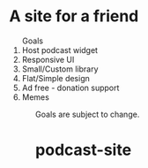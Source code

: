 <h1>A site for a friend</h1>

<ol>Goals
	<li>Host podcast widget</li>
	<li>Responsive UI</li>
	<li>Small/Custom library</li>
	<li>Flat/Simple design</li>
	<li>Ad free - donation support</li>
	<li>Memes</li>
<ol>

<caption>Goals are subject to change.</caption>

# podcast-site

